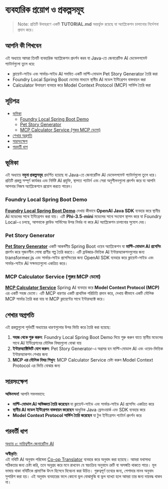 <!--
CO_OP_TRANSLATOR_METADATA:
{
  "original_hash": "da1b6d87b8a73306b29f9a1bdd681221",
  "translation_date": "2025-07-21T18:10:20+00:00",
  "source_file": "04-PracticalSamples/README.md",
  "language_code": "bn"
}
-->
# ব্যবহারিক প্রয়োগ ও প্রকল্পসমূহ

> Note: প্রতিটি উদাহরণে একটি **TUTORIAL.md** অন্তর্ভুক্ত রয়েছে যা অ্যাপ্লিকেশন চালানোর নির্দেশনা প্রদান করে।

## আপনি কী শিখবেন
এই অধ্যায়ে আমরা তিনটি ব্যবহারিক অ্যাপ্লিকেশন প্রদর্শন করব যা Java-তে জেনারেটিভ AI ডেভেলপমেন্ট প্যাটার্নগুলো তুলে ধরে:
- ক্লায়েন্ট-সাইড এবং সার্ভার-সাইড AI সমন্বিত একটি মাল্টি-মোডাল Pet Story Generator তৈরি করা
- Foundry Local Spring Boot ডেমোর মাধ্যমে স্থানীয় AI মডেল ইন্টিগ্রেশন বাস্তবায়ন করা
- Calculator উদাহরণ ব্যবহার করে Model Context Protocol (MCP) সার্ভিস তৈরি করা

## সূচিপত্র

- [ভূমিকা](../../../04-PracticalSamples)
  - [Foundry Local Spring Boot Demo](../../../04-PracticalSamples)
  - [Pet Story Generator](../../../04-PracticalSamples)
  - [MCP Calculator Service (শুরুর MCP ডেমো)](../../../04-PracticalSamples)
- [শেখার অগ্রগতি](../../../04-PracticalSamples)
- [সারসংক্ষেপ](../../../04-PracticalSamples)
- [পরবর্তী ধাপ](../../../04-PracticalSamples)

## ভূমিকা

এই অধ্যায়ে **নমুনা প্রকল্পসমূহ** প্রদর্শিত হয়েছে যা Java-তে জেনারেটিভ AI ডেভেলপমেন্ট প্যাটার্নগুলো তুলে ধরে। প্রতিটি প্রকল্প সম্পূর্ণ কার্যকর এবং নির্দিষ্ট AI প্রযুক্তি, স্থাপত্য প্যাটার্ন এবং সেরা অনুশীলনগুলো প্রদর্শন করে যা আপনি আপনার নিজস্ব অ্যাপ্লিকেশনে প্রয়োগ করতে পারেন।

### Foundry Local Spring Boot Demo

**[Foundry Local Spring Boot Demo](foundrylocal/README.md)** দেখায় কীভাবে **OpenAI Java SDK** ব্যবহার করে স্থানীয় AI মডেলের সাথে ইন্টিগ্রেশন করা যায়। এটি **Phi-3.5-mini** মডেলের সাথে সংযোগ স্থাপন করে যা Foundry Local-এ চলছে, আপনাকে ক্লাউড সার্ভিসের উপর নির্ভর না করে AI অ্যাপ্লিকেশন চালানোর সুযোগ দেয়।

### Pet Story Generator

**[Pet Story Generator](petstory/README.md)** একটি আকর্ষণীয় Spring Boot ওয়েব অ্যাপ্লিকেশন যা **মাল্টি-মোডাল AI প্রসেসিং** প্রদর্শন করে সৃজনশীল পোষা প্রাণীর গল্প তৈরি করতে। এটি ব্রাউজার-ভিত্তিক AI ইন্টারঅ্যাকশনগুলোর জন্য transformer.js এবং সার্ভার-সাইড প্রসেসিংয়ের জন্য OpenAI SDK ব্যবহার করে ক্লায়েন্ট-সাইড এবং সার্ভার-সাইড AI সক্ষমতাগুলো একত্রিত করে।

### MCP Calculator Service (শুরুর MCP ডেমো)

**[MCP Calculator Service](mcp/calculator/README.md)** Spring AI ব্যবহার করে **Model Context Protocol (MCP)** এর একটি সহজ ডেমো। এটি MCP ধারণার একটি প্রাথমিক পরিচিতি প্রদান করে, দেখায় কীভাবে একটি মৌলিক MCP সার্ভার তৈরি করা যায় যা MCP ক্লায়েন্টের সাথে ইন্টারঅ্যাক্ট করে।

## শেখার অগ্রগতি

এই প্রকল্পগুলো পূর্ববর্তী অধ্যায়ের ধারণাগুলোর উপর ভিত্তি করে তৈরি করা হয়েছে:

1. **সহজ থেকে শুরু করুন**: Foundry Local Spring Boot Demo দিয়ে শুরু করুন যাতে স্থানীয় মডেলের সাথে AI ইন্টিগ্রেশনের মৌলিক বিষয়গুলো বোঝা যায়
2. **ইন্টারঅ্যাক্টিভিটি যোগ করুন**: Pet Story Generator-এ অগ্রসর হন মাল্টি-মোডাল AI এবং ওয়েব-ভিত্তিক ইন্টারঅ্যাকশন শেখার জন্য
3. **MCP এর মৌলিক বিষয় শিখুন**: MCP Calculator Service চেষ্টা করুন Model Context Protocol এর ভিত্তি বোঝার জন্য

## সারসংক্ষেপ

**অভিনন্দন!** আপনি সফলভাবে:

- **মাল্টি-মোডাল AI অভিজ্ঞতা তৈরি করেছেন** যা ক্লায়েন্ট-সাইড এবং সার্ভার-সাইড AI প্রসেসিং একত্রিত করে
- **স্থানীয় AI মডেল ইন্টিগ্রেশন বাস্তবায়ন করেছেন** আধুনিক Java ফ্রেমওয়ার্ক এবং SDK ব্যবহার করে
- **Model Context Protocol সার্ভিস তৈরি করেছেন** যা টুল ইন্টিগ্রেশন প্যাটার্ন প্রদর্শন করে

## পরবর্তী ধাপ

[অধ্যায় ৫: দায়িত্বশীল জেনারেটিভ AI](../05-ResponsibleGenAI/README.md)

**অস্বীকৃতি**:  
এই নথিটি AI অনুবাদ পরিষেবা [Co-op Translator](https://github.com/Azure/co-op-translator) ব্যবহার করে অনুবাদ করা হয়েছে। আমরা যথাসাধ্য সঠিকতার জন্য চেষ্টা করি, তবে অনুগ্রহ করে মনে রাখবেন যে স্বয়ংক্রিয় অনুবাদে ত্রুটি বা অসঙ্গতি থাকতে পারে। মূল ভাষায় থাকা নথিটিকে প্রামাণিক উৎস হিসেবে বিবেচনা করা উচিত। গুরুত্বপূর্ণ তথ্যের জন্য, পেশাদার মানব অনুবাদ সুপারিশ করা হয়। এই অনুবাদ ব্যবহারের ফলে কোনো ভুল বোঝাবুঝি বা ভুল ব্যাখ্যা হলে আমরা তার জন্য দায়বদ্ধ থাকব না।
